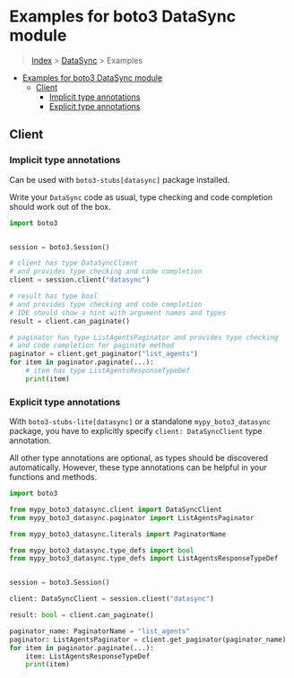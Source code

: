 <a id="examples-for-boto3-datasync-module"></a>

# Examples for boto3 DataSync module

> [Index](../README.md) > [DataSync](./README.md) > Examples

- [Examples for boto3 DataSync module](#examples-for-boto3-datasync-module)
  - [Client](#client)
    - [Implicit type annotations](#implicit-type-annotations)
    - [Explicit type annotations](#explicit-type-annotations)

<a id="client"></a>

## Client

<a id="implicit-type-annotations"></a>

### Implicit type annotations

Can be used with `boto3-stubs[datasync]` package installed.

Write your `DataSync` code as usual, type checking and code completion should
work out of the box.

```python
import boto3


session = boto3.Session()

# client has type DataSyncClient
# and provides type checking and code completion
client = session.client("datasync")

# result has type bool
# and provides type checking and code completion
# IDE should show a hint with argument names and types
result = client.can_paginate()

# paginator has type ListAgentsPaginator and provides type checking
# and code completion for paginate method
paginator = client.get_paginator("list_agents")
for item in paginator.paginate(...):
    # item has type ListAgentsResponseTypeDef
    print(item)
```

<a id="explicit-type-annotations"></a>

### Explicit type annotations

With `boto3-stubs-lite[datasync]` or a standalone `mypy_boto3_datasync`
package, you have to explicitly specify `client: DataSyncClient` type
annotation.

All other type annotations are optional, as types should be discovered
automatically. However, these type annotations can be helpful in your functions
and methods.

```python
import boto3

from mypy_boto3_datasync.client import DataSyncClient
from mypy_boto3_datasync.paginator import ListAgentsPaginator

from mypy_boto3_datasync.literals import PaginatorName

from mypy_boto3_datasync.type_defs import bool
from mypy_boto3_datasync.type_defs import ListAgentsResponseTypeDef


session = boto3.Session()

client: DataSyncClient = session.client("datasync")

result: bool = client.can_paginate()

paginator_name: PaginatorName = "list_agents"
paginator: ListAgentsPaginator = client.get_paginator(paginator_name)
for item in paginator.paginate(...):
    item: ListAgentsResponseTypeDef
    print(item)
```
